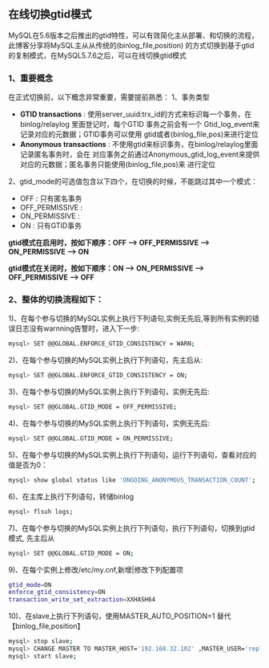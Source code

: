 ## 在线切换gtid模式
MySQL在5.6版本之后推出的gtid特性，可以有效简化主从部署、和切换的流程，此博客分享将MySQL主从从传统的(binlog_file,position)
的方式切换到基于gtid的复制模式，在MySQL5.7.6之后，可以在线切换gtid模式
### 1、重要概念
在正式切换前，以下概念非常重要，需要提前熟悉：
1、事务类型

  - **GTID transactions** : 使用server_uuid:trx_id的方式来标识每一个事务，在binlog/relaylog
    里面登记时，每个GTID 事务之前会有一个 Gtid_log_event来记录对应的元数据；GTID事务可以使用
    gtid或者(binlog_file,pos)来进行定位
  - **Anonymous transactions** : 不使用gtid来标识事务，在binlog/relaylog里面记录匿名事务时，会在
    对应事务之前通过Anonymous_gtid_log_event来提供对应的元数据；匿名事务只能使用(binlog_file,pos)来
    进行定位

2、gtid_mode的可选值包含以下四个，在切换的时候，不能跳过其中一个模式：

  - OFF : 只有匿名事务
  - OFF_PERMISSIVE :
  - ON_PERMISSIVE :
  - ON : 只有GTID事务

**gtid模式在启用时，按如下顺序：OFF --> OFF_PERMISSIVE --> ON_PERMISSIVE --> ON**

**gtid模式在关闭时，按如下顺序：ON --> ON_PERMISSIVE --> OFF_PERMISSIVE  --> OFF**
### 2、整体的切换流程如下：

1)、在每个参与切换的MySQL实例上执行下列语句,实例无先后,等到所有实例的错误日志没有warnning告警时，进入下一步:
```bash 
mysql> SET @@GLOBAL.ENFORCE_GTID_CONSISTENCY = WARN; 
```

2)、在每个参与切换的MySQL实例上执行下列语句，先主后从:
```bash
mysql> SET @@GLOBAL.ENFORCE_GTID_CONSISTENCY = ON;
```

3)、在每个参与切换的MySQL实例上执行下列语句，实例无先后:
```bash
mysql> SET @@GLOBAL.GTID_MODE = OFF_PERMISSIVE;
```

4)、在每个参与切换的MySQL实例上执行下列语句，实例无先后:
```bash
mysql> SET @@GLOBAL.GTID_MODE = ON_PERMISSIVE;
```

5)、在每个参与切换的MySQL实例上执行下列语句，运行下列语句，查看对应的值是否为0：
```bash
mysql> show global status like 'ONGOING_ANONYMOUS_TRANSACTION_COUNT';
```
6)、在主库上执行下列语句，转储binlog
```bash
mysql> flsuh logs;
```

7)、在每个参与切换的MySQL实例上执行下列语句，执行下列语句，切换到gtid模式, 先主后从
```bash
mysql> SET @@GLOBAL.GTID_MODE = ON; 
```
9)、在每个实例上修改/etc/my.cnf,新增|修改下列配置项
```bash
gtid_mode=ON 
enforce_gtid_consistency=ON
transaction_write_set_extraction=XXHASH64
```
10)、在slave上执行下列语句，使用MASTER_AUTO_POSITION=1 替代【binlog_file,position】

```bash
mysql> stop slave;
mysql> CHANGE MASTER TO MASTER_HOST='192.168.32.102' ,MASTER_USER='repl' ,MASTER_PASSWORD='Repl_Pass_321',MASTER_AUTO_POSITION=1; 
mysql> start slave;				
```
